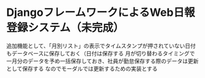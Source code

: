 # DjangoフレームワークによるWeb日報登録システム（未完成）

追加機能として、「月別リスト」の表示でタイムスタンプが押されていない日付もデータベースに保存しておく（日付は保存する
月が切り替わるタイミングで一月分のデータを予め一括保存しておき、社員が勤怠保存する際のデータは更新として保存する
なのでモーダルでは更新するための実装とする
